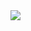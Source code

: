 <img src="https://github.com/musauyumaz/CSharp/blob/main/Gen%C3%A7ay%20Y%C4%B1ld%C4%B1z/A%E2%80%99dan%20Z%E2%80%99ye%20Temel%20C%23%2010%20Programlama%20E%C4%9Fitimi/6)%20Proje%20ve%20Solution%20Kavramlar%C4%B1/Ekran%20g%C3%B6r%C3%BCnt%C3%BCs%C3%BC%202022-08-03%20142556.png" width="auto">
